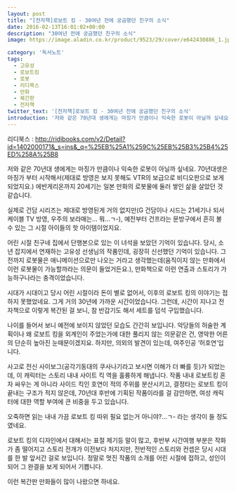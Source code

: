 ```yaml
---
layout: post
title: "[전자책]로보트 킹 - 30여년 전에 궁금했던 친구의 소식"
date: 2016-02-13T16:01:02+00:00
description: "30여년 전에 궁금했던 친구의 소식"
image: https://image.aladin.co.kr/product/9523/29/cover/e642430886_1.jpg

category: '독서노트'  
tags: 
  - 고유성
  - 로보트킹
  - 로봇
  - 리디북스
  - 만화
  - 복간판
  - 전자책
twitter_text: '[전자책]로보트 킹 - 30여년 전에 궁금했던 친구의 소식'
introduction: '저와 같은 70년대 생에게는 마징가 만큼이나 익숙한 로봇이 아닐까 싶네요.'
---
```


리디북스 : <http://ridibooks.com/v2/Detail?id=1402000171&_s=ins&_q=%25EB%25A1%259C%25EB%25B3%25B4%25ED%258A%25B8>

저와 같은 70년대 생에게는 마징가 만큼이나 익숙한 로봇이 아닐까 싶네요. 70년대생은 마징가 부터 시작해서(제대로 방영은 보지 못해도 VTR의 보급으로 비디오판으로 보게 되었지요.) 에반게리온까지 20세기는 일본 만화의 로봇물에 둘러 쌓인 삶을 살았던 것 같습니다.

실제로 건담 시리즈는 제대로 방영된게 거의 없지만(G 건담이나 시드는 21세기나 되서 케이블 TV 방영, 우주의 보라매는&#8230; 뭐&#8230;ㄱ-), 예전부터 건프라는 문방구에서 흔히 볼 수 있는 그 시절 아이들의 핫 아이템이었지요.

어린 시절 친구네 집에서 단행본으로 있는 이 녀석을 보았던 기억이 있습니다. 당시, 소년 잡지에서 연재하는 고유성 선생님의 작품인데, 굉장히 신선했던 기억이 있습니다. 그전까지 로봇물은 애니메이션으로만 나오는 거라고 생각했는데(움직이지 않는 만화에서 이런 로봇물이 가능할까라는 의문이 들었거든요.), 만화책으로 이런 연출과 스토리가 가능하구나라는 충격이었습니다.

시대가 시대이고 당시 어린 시절이라 돈이 별로 없어서, 이후의 로보트 킹의 이야기는 접하지 못했었네요. 그게 거의 30년에 가까운 시간이었습니다. 그런데, 시간이 지나고 전자책으로 이렇게 복간된 걸 보니, 참 반갑기도 해서 세트를 덥석 구입했습니다.

나이를 들어서 보니 예전에 보이지 않았던 모습도 간간히 보입니다. 악당들의 허술한 계획이나 왜 로보트 킹을 외계인이 주었는가에 대한 풀리지 않는 의문같은 건, 영악한 어른의 단순히 높아진 눈때문이겠지요. 하지만, 의외의 발견이 있는데, 여주인공 &#8216;허호연&#8217;입니다.

사고로 전신 사이보그(공각기동대의 쿠사나기라고 보시면 이해가 더 빠를 듯)가 되었는데, 이 캐릭터는 스토리 내내 사이트 킥 역을 훌륭하게 해냅니다. 작품 내내 로보트킹 혼자 싸우는 게 아니라 사이드 킥인 호연이 적의 주위를 분산시키고, 결정타는 로보트 킹이 끝내는 구조가 적지 않은데, 70년대 후반에 기획된 작품이라를 걸 감안하면, 여성 캐릭터에 대한 역할 부여에 큰 비중을 두고 있습니다.

오죽하면 읽는 내내 가끔 로보트 킹 따위 필요 없는거 아니야?&#8230;ㄱ- 라는 생각이 들 정도였네요.

로보트 킹의 디자인에서 대해서는 표절 제기등 말이 많고, 후반부 시간여행 부분은 작화가 좀 떨어지고 스토리 전개가 이전보다 처지지만, 전반적인 스토리와 컨셉은 당시 시대를 한 발 앞서간 걸로 보입니다. 정말로 멋진 작품의 소개를 어린 시절에 접하고, 성인이 되어 그 완결을 보게 되어서 기쁩니다.

이런 복간판 만화들이 많이 나왔으면 하네요.